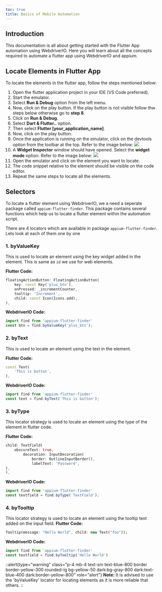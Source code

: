 ```yaml
---
toc: true
title: Basics of Mobile Automation
---
```


## Introduction
This documentation is all about getting started with the Flutter App automation using WebdriverIO. Here you will learn about all the concepts required to automate a flutter app using WebdriverIO and appium.

## Locate Elements in Flutter App
To locate the elements in the flutter app, follow the steps mentioned below:
1. Open the flutter application project in your IDE (VS Code preferred).
2. Start the emulator.
3. Select **Run & Debug** option from the left menu.
4. Now, click on the play button. If the play button is not visible follow thw steps below otherwise go to **step 8**.
5. Click on **Run & Debug**.
6. Select **Dart & Flutter..** option.
7. Then select **Flutter [your_application_name]**.
8. Now, click on the play button.
9. Once the application is running on the emulator, click on the devtools option from the toolbar at the top. Refer to the image below: 
    <img src="/images/testing/flutter_toolbar.png">
10. A **Widget Inspector** window should have opened. Select the **widget mode** option. Refer to the image below:
    <img src="/images/testing/widget_mode.png">
11. Open the emulator and click on the element you want to locate.
12. The code snippet relative to the element should be visible on the code editor.
13. Repeat the same steps to locate all the elements.

## Selectors
To locate a flutter element using WebdriverIO, we a need a seperate package called `appium-flutter-finder`. This package contains several functions which help us to locate a flutter element within the automation script.

There are 4 locators which are available in package `appium-flutter-finder`. Lets look at each of them one by one

### 1. byValueKey
This is used to locate an element using the key widget added in the element. This is same as `id` we use for web elements.

**Flutter Code:**
```dart
floatingActionButton: FloatingActionButton(
    key: const Key('plus_btn'),
    onPressed: _incrementCounter,
    tooltip: 'Increment',
    child: const Icon(Icons.add),
),
```
**WebdriverIO Code:**
```js
import find from 'appium-flutter-finder'
const btn = find.byValueKey('plus_btn');
```

### 2. byText
This is used to locate an element using the text in the element.

**Flutter Code:**
```dart
const Text(
    'This is button',
),
```
**WebdriverIO Code:**
```js
import find from 'appium-flutter-finder'
const text = find.byText('This is button');
```

### 3. byType
This locator strategy is used to locate an element using the type of the element in flutter code.

**Flutter Code:**
```dart
child: TextField(
    obscureText: true,
        decoration: InputDecoration(
            border: OutlineInputBorder(),
            labelText: 'Password',
),
),
```
**WebdriverIO Code:**
```js
import find from 'appium-flutter-finder'
const textfield = find.byType('TextField');
```

### 4. byTooltip
This locator strategy is used to locate an element using the tooltip text added on the input field.
**Flutter Code:**
```dart
Tooltip(message: "Hello World", child: new Text("foo"));
```
**WebdriverIO Code:**
```js
import find from 'appium-flutter-finder'
const textfield = find.byTooltip('Hello World')
```
::alert{type="warning" class="p-4 mb-4 text-sm text-blue-800 border border-yellow-300 rounded-lg bg-yellow-50 dark:bg-gray-800 dark:text-blue-400 dark:border-yellow-800" role="alert"}
**Note:** It is advised to use the 'byValueKey' locator for locating elements as it is more reliable that others.
::